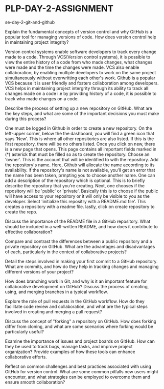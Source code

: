 # PLP-DAY-2-ASSIGNMENT

se-day-2-git-and-github

Explain the fundamental concepts of version control and why GitHub is a popular tool for managing versions of code. How does version control help in maintaining project integrity?

Version control systems enable software developers to track every change made to a code. Through VCS(Version control systems), it is possible to view the entire history of a code from who made changes, what changes were made and the time the changes were made. VCS also enable collaboration, by enabling multiple developers to work on the same project simultaneously without overwritting each other's work. Github is a popular VCS because it is user friendly and fosters collaboration among developers. VCS helps in maintaining project intergrity through its ability to track all changes made on a code i.e by providing history of a code, it is possible to track who made changes on a code.



Describe the process of setting up a new repository on GitHub. What are the key steps, and what are some of the important decisions you must make during this process?

One must be logged in Github in order to create a new repository. 
On the left-upper corner, below the the dashboard, you will find a green icon that says 'New'.
This is where all other repositories are also listed. If this is the first repository, there will be no others listed.
Once you click on new, there is a new page that opens. This page contains all important fields marked in (*) asterick that must be filled so as to create the repository. Choose an 'owner'. This is the account that will be identified to with the repository. Add the repository's name. Here, Github will allocate the name according to its availability. If the repository's name is not available, you'll get an error that the name has been taken, prmpting you to choose another name. One can add a description of the repository which is optional. This is to briefly describe the repository that you're creating. Next, one chooses if the repository will be 'public' or 'private'. Basically this is to choose if the public will have access to your repository or it will only be visible to you as the developer. Select 'initialize this repositry with a README.md file'. This creates a repository with a readme file. lastly, click on create repository to create the repo.

Discuss the importance of the README file in a GitHub repository. What should be included in a well-written README, and how does it contribute to effective collaboration?

Compare and contrast the differences between a public repository and a private repository on GitHub. What are the advantages and disadvantages of each, particularly in the context of collaborative projects?

Detail the steps involved in making your first commit to a GitHub repository. What are commits, and how do they help in tracking changes and managing different versions of your project?

How does branching work in Git, and why is it an important feature for collaborative development on GitHub? Discuss the process of creating, using, and merging branches in a typical workflow.

Explore the role of pull requests in the GitHub workflow. How do they facilitate code review and collaboration, and what are the typical steps involved in creating and merging a pull request?

Discuss the concept of "forking" a repository on GitHub. How does forking differ from cloning, and what are some scenarios where forking would be particularly useful?

Examine the importance of issues and project boards on GitHub. How can they be used to track bugs, manage tasks, and improve project organization? Provide examples of how these tools can enhance collaborative efforts.

Reflect on common challenges and best practices associated with using GitHub for version control. What are some common pitfalls new users might encounter, and what strategies can be employed to overcome them and ensure smooth collaboration?
